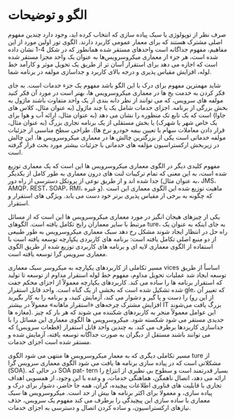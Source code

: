 # الگو و توضیحات

صرف نظر از توپولوژی یا سبک پیاده سازی که انتخاب کرده اید، وجود دارد چندین مفهوم اصلی مشترک هستند که برای معمار عمومی کاربرد دارند. الگوی تور اولین مورد از این مفاهیم، مفهوم جداگانه است واحدهای مستقر شده همانطور که در شکل 4-1 نشان داده شده است، هر جزء از معماری میکروسرویس‌ها به عنوان یک واحد مجزا مستقر شده است که اجازه می دهد برای استقرار آسان تر از طریق یک تحویل موثر و کارآمد خط لوله، افزایش مقیاس پذیری و درجه بالای کاربرد و جداسازی مولفه در برنامه شما.

شاید مهمترین مفهوم برای درک با این الگو باشد مفهوم یک جزء خدمات است. به جای فکر کردن به خدمت یخ ها در معماری میکروسرویس ها، بهتر است در مورد آن فکر کنید مولفه های سرویس، که می توانند از نظر دانه بندی از یک واحد متفاوت باشند ماژول به بخش بزرگی از برنامه. اجزای خدمات شامل یک یا چند ماژول (به عنوان مثال، کلاس های جاوا) است که یک تابع تک منظوره را نشان می دهد (به عنوان مثال، ارائه آب و هوا برای یک خاص شهر یا شهرک) یا بخش مستقلی از یک برنامه تجاری بزرگ (به عنوان مثال، قرار دادن معاملات سهام یا تعیین بیمه خودرو نرخ ها). طراحی سطح مناسبی از جزئیات مولفه خدماتی است یکی از بزرگترین چالش ها در معماری میکروسرویس ها. این چالش در زیربخش ارکستراسیون مؤلفه های خدماتی با جزئیات بیشتر مورد بحث قرار گرفته است.

مفهوم کلیدی دیگر در الگوی معماری میکروسرویس ها این است که یک معماری توزیع شده است، به این معنی که تمام ترکیبات لنت های درون معماری به طور کامل از یکدیگر جدا شده اند و از طریق نوعی از پروتکل دسترسی از راه دور (به عنوان مثال، JMS، AMQP، REST، SOAP، RMI، و غیره). ماهیت توزیع شده این الگوی معماری این است که چگونه به برخی از مقیاس پذیری برتر خود دست می یابد. ویژگی های استقرار و استقرار.

یکی از چیزهای هیجان انگیز در مورد معماری میکروسرویس ها این است که از مسائل مرتبط با سایر معماران رایج تکامل یافته است. الگوهای ture، به جای اینکه به عنوان یک راه حل در انتظار ایجاد شوند مشکل رخ دهد سبک معماری میکروسرویس به طور طبیعی از دو منبع اصلی تکامل یافته است: برنامه های کاربردی یکپارچه توسعه یافته است با استفاده از الگوی معماری لایه ای و برنامه های کاربردی توزیع شده از طریق الگوی معماری سرویس گرا توسعه یافته است.

مسیر تکاملی از کاربردهای یکپارچه به میکروسر سبک معماری vices اساساً از طریق توسعه ایجاد شد عملیات تحویل مداوم، مفهوم خط لوله استقرار مداوم از توسعه تا تولید که استقرار برنامه ها را ساده می کند. کاربردهای یکپارچه معمولاً از اجزای محکم جفت شده تشکیل شده است که بخشی از یک گناه است. واحد قابل استقرار gle، که تغییر آن را دست و پا گیر و دشوار می کند، آزمایش کنید، و برنامه را به کار بگیرید (از این رو افزایش مشترک چرخه‌های «استقرار ماهانه» معمولاً در بیشتر IT بزرگ یافت می‌شوند مغازه ها). این عوامل معمولاً منجر به کاربردهای شکننده می شوند که هر بار که چیز جدیدی مستقر می شود شکسته شود. میکروسرویس ها الگوی معماری این مسائل را با جداسازی کاربردها برطرف می کند. به چندین واحد قابل استقرار (قطعات سرویس) که می توانند باشند مستقل از دیگران به صورت جداگانه توسعه یافته، آزمایش شده و مستقر شده است اجزای خدمات.

مسیر تکاملی دیگری که به معمار میکروسرویس ها منتهی می شود الگوی ture از مشکلاتی است که در پیاده سازی برنامه ها یافت می شود الگوی معماری سرویس گرا (SOA). در حالی که SOA pat- tern بسیار قدرتمند است و سطوح بی نظیری از انتزاع را ارائه می دهد، اتصال ناهمگن، هماهنگی خدمات، و وعده با این وجود، از همسویی اهداف تجاری با قابلیت های فناوری اطلاعات پیچیده، گران، همه جا حاضر، دشوار برای درک و پیاده سازی، و معمولا برای اکثر برنامه ها بیش از حد است. میکروسرویس ها سبک معماری با ساده سازی این پیچیدگی را برطرف می کند مفهوم یک سرویس، حذف نیازهای ارکستراسیون، و ساده کردن اتصال و دسترسی به اجزای خدمات.
